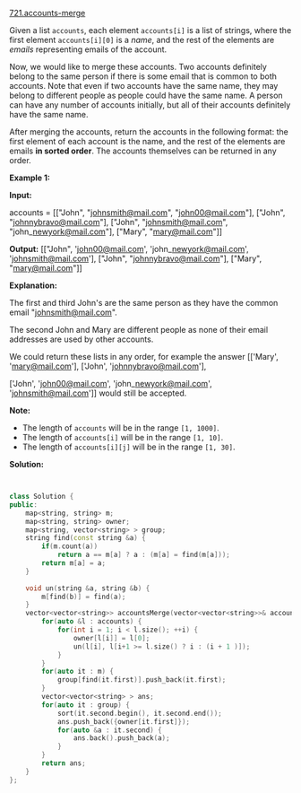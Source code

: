 [721.accounts-merge](https://leetcode.com/problems/accounts-merge/)  

Given a list `accounts`, each element `accounts[i]` is a list of strings, where the first element `accounts[i][0]` is a _name_, and the rest of the elements are _emails_ representing emails of the account.

Now, we would like to merge these accounts. Two accounts definitely belong to the same person if there is some email that is common to both accounts. Note that even if two accounts have the same name, they may belong to different people as people could have the same name. A person can have any number of accounts initially, but all of their accounts definitely have the same name.

After merging the accounts, return the accounts in the following format: the first element of each account is the name, and the rest of the elements are emails **in sorted order**. The accounts themselves can be returned in any order.

**Example 1:**  

  
**Input:** 
  
accounts = \[\["John", "johnsmith@mail.com", "john00@mail.com"\], \["John", "johnnybravo@mail.com"\], \["John", "johnsmith@mail.com", "john\_newyork@mail.com"\], \["Mary", "mary@mail.com"\]\]
  
**Output:** \[\["John", 'john00@mail.com', 'john\_newyork@mail.com', 'johnsmith@mail.com'\],  \["John", "johnnybravo@mail.com"\], \["Mary", "mary@mail.com"\]\]
  
**Explanation:** 
  
The first and third John's are the same person as they have the common email "johnsmith@mail.com".
  
The second John and Mary are different people as none of their email addresses are used by other accounts.
  
We could return these lists in any order, for example the answer \[\['Mary', 'mary@mail.com'\], \['John', 'johnnybravo@mail.com'\], 
  
\['John', 'john00@mail.com', 'john\_newyork@mail.com', 'johnsmith@mail.com'\]\] would still be accepted.
  

**Note:**

*   The length of `accounts` will be in the range `[1, 1000]`.
*   The length of `accounts[i]` will be in the range `[1, 10]`.
*   The length of `accounts[i][j]` will be in the range `[1, 30]`.  



**Solution:**  

```cpp


class Solution {
public:
    map<string, string> m;
    map<string, string> owner;
    map<string, vector<string> > group;
    string find(const string &a) {
        if(m.count(a))
            return a == m[a] ? a : (m[a] = find(m[a]));
        return m[a] = a;
    }
    
    void un(string &a, string &b) {
        m[find(b)] = find(a);
    }
    vector<vector<string>> accountsMerge(vector<vector<string>>& accounts) {
        for(auto &l : accounts) {
            for(int i = 1; i < l.size(); ++i) {
                owner[l[i]] = l[0];
                un(l[i], l[i+1 >= l.size() ? i : (i + 1 )]);
            }
        }
        for(auto it : m) {
            group[find(it.first)].push_back(it.first);
        }
        vector<vector<string> > ans;
        for(auto it : group) {
            sort(it.second.begin(), it.second.end());
            ans.push_back({owner[it.first]});
            for(auto &a : it.second) {
                ans.back().push_back(a);
            }
        }
        return ans;
    }
};
```
      